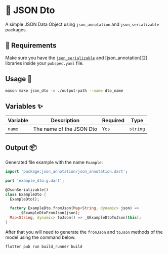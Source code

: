 # 🧱 JSON Dto

A simple JSON Data Object using `json_annotation` and `json_serializable` packages.

## 🚧 Requirements

Make sure you have the [`json_serializable`][1] and [json_annotation][2] libraries inside your `pubspec.yaml` file.

## Usage 🚀

```sh
mason make json_dto -o ./output-path --name dto_name
```

## Variables ✨

| Variable | Description                | Required   | Type     |
| -------- | -------------------------- | ---------- | -------- |
| `name`   | The name of the JSON Dto   | `Yes`      | `string` |

## Output 📦

Generated file example with the name `Example`:

```dart
import 'package:json_annotation/json_annotation.dart';

part 'example_dto.g.dart';

@JsonSerializable()
class ExampleDto {
  ExampleDto();

  factory ExampleDto.fromJson(Map<String, dynamic> json) =>
      _$ExampleDtoFromJson(json);
  Map<String, dynamic> toJson() => _$ExampleDtoToJson(this);
}
```

After that you will need to generate the `fromJson` and `toJson` methods of the model using the command below.

```sh
flutter pub run build_runner build
```

[1]: https://github.com/google/json_serializable.dart/tree/master/json_serializable
[1]: https://github.com/google/json_serializable.dart/tree/master/json_annotation